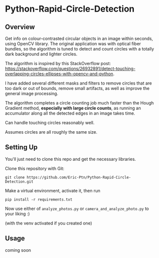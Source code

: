 # Python-Rapid-Circle-Detection
## Overview
Get info on colour-contrasted circular objects in an image within seconds, using OpenCV library. The original application was with optical fiber bundles, so the algorithm is tuned to detect and count circles with a totally dark background and lighter circles.

The algorithm is inspired by this StackOverflow post: https://stackoverflow.com/questions/26932891/detect-touching-overlapping-circles-ellipses-with-opencv-and-python. 

I have added several different masks and filters to remove circles that are too dark or out of bounds, remove small artifacts, as well as improve the general image processing.

The algorithm completes a circle counting job much faster than the Hough Gradient method, **especially with large circle counts**, as running an accumulator along all the detected edges in an image takes time.

Can handle touching circles reasonably well.

Assumes circles are all roughly the same size.

## Setting Up
You'll just need to clone this repo and get the necessary libraries.

Clone this repository with Git:
```
git clone https://github.com/Eric-Ptn/Python-Rapid-Circle-Detection.git
```

Make a virtual environment, activate it, then run
```
pip install -r requirements.txt
```

Now use either of `analyze_photos.py` or `camera_and_analyze_photo.py` to your liking :) 

(with the venv activated if you created one)

## Usage
coming soon